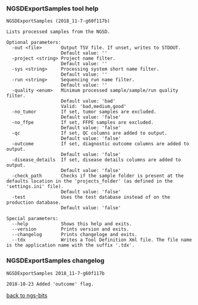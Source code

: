 ### NGSDExportSamples tool help
	NGSDExportSamples (2018_11-7-g60f117b)
	
	Lists processed samples from the NGSD.
	
	Optional parameters:
	  -out <file>       Output TSV file. If unset, writes to STDOUT.
	                    Default value: ''
	  -project <string> Project name filter.
	                    Default value: ''
	  -sys <string>     Processing system short name filter.
	                    Default value: ''
	  -run <string>     Sequencing run name filter.
	                    Default value: ''
	  -quality <enum>   Minimum processed sample/sample/run quality filter.
	                    Default value: 'bad'
	                    Valid: 'bad,medium,good'
	  -no_tumor         If set, tumor samples are excluded.
	                    Default value: 'false'
	  -no_ffpe          If set, FFPE samples are excluded.
	                    Default value: 'false'
	  -qc               If set, QC columns are added to output.
	                    Default value: 'false'
	  -outcome          If set, diagnostic outcome columns are added to output.
	                    Default value: 'false'
	  -disease_details  If set, disease details columns are added to output.
	                    Default value: 'false'
	  -check_path       Checks if the sample folder is present at the defaults location in the 'projects_folder' (as defined in the 'settings.ini' file).
	                    Default value: 'false'
	  -test             Uses the test database instead of on the production database.
	                    Default value: 'false'
	
	Special parameters:
	  --help            Shows this help and exits.
	  --version         Prints version and exits.
	  --changelog       Prints changeloge and exits.
	  --tdx             Writes a Tool Definition Xml file. The file name is the application name with the suffix '.tdx'.
	
### NGSDExportSamples changelog
	NGSDExportSamples 2018_11-7-g60f117b
	
	2018-10-23 Added 'outcome' flag.
[back to ngs-bits](https://github.com/imgag/ngs-bits)